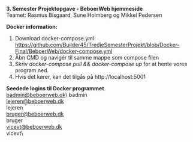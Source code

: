 **3. Semester Projektopgave - BeboerWeb hjemmeside**\
Teamet: Rasmus Bisgaard, Sune Holmberg og Mikkel Pedersen

**Docker information:**
1. Download docker-compose.yml: https://github.com/Builder45/TredjeSemesterProjekt/blob/Docker-Final/BeboerWeb/docker-compose.yml
2. Åbn CMD og navigér til samme mappe som compose filen
3. Skriv  *docker-compose pull && docker-compose up*  for at hente vores program ned.
4. Hvis det kører, kan det tilgås på http://localhost:5001

**Seedede logins til Docker programmet**\
badmin@beboerweb.dk\\
badmin\
lejeren@beboerweb.dk\
lejeren\
bruger@beboerweb.dk\
bruger\
vicevt@beboerweb.dk\
vicevt\
